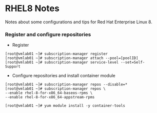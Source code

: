 # RHEL8 Notes

Notes about some configurations and tips for Red Hat Enterprise Linux 8.

### Register and configure repositories

- Register

```
[root@vmlab01 ~]# subscription-manager register
[root@vmlab01 ~]# subscription-manager attach --pool=[poolID]
[root@vmlab01 ~]# subscription-manager service-level --set=Self-Support
```

- Configure repositories and install container module

```
[root@vmlab01 ~]# subscription-manager repos --disable=*
[root@vmlab01 ~]# subscription-manager repos \
--enable rhel-8-for-x86_64-baseos-rpms \
--enable rhel-8-for-x86_64-appstream-rpms

[root@vmlab01 ~]# yum module install -y container-tools
```
